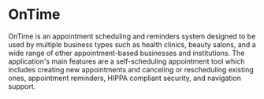 # OnTime
OnTime is an appointment scheduling and reminders system designed to be used by multiple business types such as health clinics, beauty salons, and a wide range of other appointment-based businesses and institutions. The application's main features are a self-scheduling appointment tool which includes creating new appointments and canceling or rescheduling existing ones, appointment reminders, HIPPA compliant security, and navigation support.
